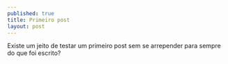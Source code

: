 ```yaml
---
published: true
title: Primeiro post
layout: post
---
```

Existe um jeito de testar um primeiro post sem se arrepender para sempre do que foi escrito? 